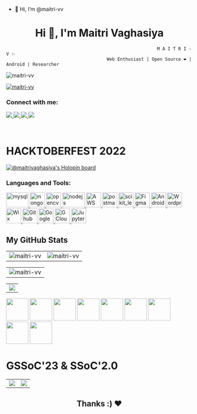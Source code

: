 - 👋 Hi, I’m @maitri-vv
<h1 align="center">Hi 👋, I'm Maitri Vaghasiya</h1>


                                                             M A I T R I - V ✨
                                          Web Enthusiast | Open Source ❤️ | Android | Researcher

<p align="left"> <img src="https://komarev.com/ghpvc/?username=maitri-vv&label=Profileviews&color=0e75b6&style=flat" alt="maitri-vv" /> </p>

<p align="left"> <a href="https://twitter.com/maitrivv" target="blank"><img src="https://img.shields.io/twitter/follow/maitrivv?logo=twitter&style=for-the-badge" alt="maitri-vv" /></a> </p>

<h3 align="left">Connect with me:</h3>
<p align="left">
  <a href="https://www.linkedin.com/in/maitrivaghasiya/">
    <img src="https://img.shields.io/badge/LinkedIn-%230077B5.svg?&style=flat-square&logo=linkedin&logoColor=white">
  </a>
  
  <a href="https://github.com/maitri-vv">
    <img src="https://img.shields.io/badge/Github-%230A0A0A.svg?&style=flat-square&logo=Github&logoColor=white">  
  </a>
 
  <a href="https://www.instagram.com/maitri.vv">
    <img src="https://img.shields.io/badge/Instagram-%23E4405F.svg?&style=flat-square&logo=instagram&logoColor=white">
  </a>

  <a href="https://twitter.com/maitrivv">
    <img src="https://img.shields.io/badge/twitter-%230077D4.svg?&style=flat-square&logo=twitter&logoColor=white">
  </a>
<p/>
<br/>
<h1> HACKTOBERFEST 2022 </h1>

[![@maitrivaghasiya's Holopin board](https://holopin.io/api/user/board?user=maitrivaghasiya)](https://holopin.io/@maitrivaghasiya)

<h3 align="left">Languages and Tools:</h3>
<a href="https://www.mysql.com/" target="_blank" rel="noreferrer"> <img src="https://www.vectorlogo.zone/logos/mysql/mysql-ar21.svg" alt="mysql" width="60" height="40"/> </a>
<a href="https://www.mongodb.com/" target="_blank" rel="noreferrer"> <img src="https://www.vectorlogo.zone/logos/mongodb/mongodb-icon.svg" alt="mongodb" width="40" height="40"/> </a>
<a href="https://opencv.org/" target="_blank" rel="noreferrer"> <img src="https://www.vectorlogo.zone/logos/opencv/opencv-icon.svg" alt="opencv" width="40" height="40"/> </a>
<a href="https://nodejs.org/en/" target="_blank" rel="noreferrer"> <img src="https://www.vectorlogo.zone/logos/nodejs/nodejs-horizontal.svg" alt="nodejs" width="60" height="40"/> </a>
<a href="https://aws.amazon.com/free/?trk=14a4002d-4936-4343-8211-b5a150ca592b&sc_channel=ps&s_kwcid=AL!4422!3!453325184782!e!!g!!aws&ef_id=Cj0KCQjw1vSZBhDuARIsAKZlijRxOEPo1X_-N3E-UJFbaOsroCtrMoTUdakXG60NNrOpY4ertJvS3DUaAgYvEALw_wcB:G:s&s_kwcid=AL!4422!3!453325184782!e!!g!!aws&all-free-tier.sort-by=item.additionalFields.SortRank&all-free-tier.sort-order=asc&awsf.Free%20Tier%20Types=*all&awsf.Free%20Tier%20Categories=*all" target="_blank" rel="noreferrer"> <img src="https://www.vectorlogo.zone/logos/amazon_aws/amazon_aws-icon.svg" alt="AWS" width="40" height="40"/> </a> 
<a href="https://postman.com" target="_blank" rel="noreferrer"> <img src="https://www.vectorlogo.zone/logos/getpostman/getpostman-icon.svg" alt="postman" width="40" height="40"/>
<a href="https://scikit-learn.org/" target="_blank" rel="noreferrer"> <img src="https://upload.wikimedia.org/wikipedia/commons/0/05/Scikit_learn_logo_small.svg" alt="scikit_learn" width="40" height="40"/> </a> <a href="https://www.figma.com/" target="_blank" rel="noreferrer"> <img src="https://www.vectorlogo.zone/logos/figma/figma-icon.svg" alt="Figma" width="40" height="40"/> </a>
<a href="https://developer.android.com/" target="_blank" rel="noreferrer"> <img src="https://www.vectorlogo.zone/logos/android/android-icon.svg" alt="Android" width="40" height="40"/> </a>
<a href="https://wordpress.com/" target="_blank" rel="noreferrer"> <img src="https://www.vectorlogo.zone/logos/wordpress/wordpress-icon.svg" alt="Wordpress" width="40" height="40"/> </a>
<a href="https://www.wix.com/" target="_blank" rel="noreferrer"> <img src="https://www.vectorlogo.zone/logos/wix/wix-icon.svg" alt="Wix" width="40" height="40"/> </a> 
<a href="https://github.com/" target="_blank" rel="noreferrer"> <img src="https://www.vectorlogo.zone/logos/github/github-icon.svg" alt="Github" width="40" height="40"/> </a>
<a href="https://careers.google.com/students/" target="_blank" rel="noreferrer"> <img src="https://www.vectorlogo.zone/logos/google/google-icon.svg" alt="Google" width="40" height="40"/> </a>
<a href="https://www.cloudskillsboost.google/" target="_blank" rel="noreferrer"> <img src="https://www.vectorlogo.zone/logos/google_cloud/google_cloud-icon.svg" alt="GCloud" width="40" height="40"/> </a>
<a href="https://jupyter.org/" target="_blank" rel="noreferrer"> <img src="https://www.vectorlogo.zone/logos/jupyter/jupyter-icon.svg" alt="Jupyter" width="40" height="40"/> </a> 

<h2> My GitHub Stats</h2>
<table>
  <tr>
    <td>
      <img src="https://github-readme-stats.vercel.app/api/top-langs?username=maitri-vv&show_icons=true&locale=en&layout=compact" alt="maitri-vv"   />
    </td>
    <td>
      <img src="https://github-readme-stats.vercel.app/api?username=maitri-vv&show_icons=true&locale=en" alt="maitri-vv" />
    </td>                           
  </tr>
</table>
<center>
<table>
  <tr>
    <td>
      <img align="center" src="https://github-readme-streak-stats.herokuapp.com/?user=maitri-vv&" alt="maitri-vv"/>
    </td>
  </tr>
</table>
</center>
<table>
  <tr>
    <td>
      <img src="https://github-readme-activity-graph.vercel.app/graph?username=maitri-vv&theme=react-dark&hide_border=true" />
    </td>
  </tr>
</table>

<a href = "https://gssoc.girlscript.tech/"><img src = "https://cdn-images-1.medium.com/max/1200/1*ZfYWXN0zA6TqQQ7wGNJUOg.jpeg" height = "60 px"></a>
<a href ="https://hack2skill.com/hack/ssoc"><img src= "https://s3-h2s-v2.s3.ap-south-1.amazonaws.com/2023-02-27T07%3A36%3A16.009Z-8642B6AB-3088-4744-99A3-E2B6A19BC406.png" height ="60 px"></a>
<a href = "https://hacktoberfest.com/"><img src= "https://hacktoberfestswaglist.com/img/Hfest-Badge-2-Color-Manga.svg" height = "60 px"></a>
<a href ="https://gdsc.community.dev/thakur-college-of-engineering-and-technology-mumbai/"><img src ="https://www.dsctcet.tech/static/media/DSC%20Logo%20transperant.fcb7b59950456c6c903d.png" height = "60 px"></a>
<a href ="https://g.dev/maitrivaghasiya"><img src ="https://developers.google.com/static/profile/badges/events/community/devfest/2022/discover/badge.svg" height = "60 px"></a>
<a href ="https://g.dev/maitrivaghasiya"><img src ="https://developers.google.com/static/profile/badges/community/wtm/member/badge.svg" height ="60 px"></a>
<a href ="https://g.dev/maitrivaghasiya"><img src ="https://developers.google.com/static/profile/badges/community/innovators/cloud/2021_member/badge.svg" height =" 60 px"></a>
<a href ="https://www.cloudskillsboost.google/public_profiles/3aa27fa2-d917-4db5-8ba8-82738a2533f1"><img src="https://cdn.qwiklabs.com/0bSya3%2F5VLUuF1UhSN5g8ARZbhzm24GCBuxZ%2FNeuSzw%3D" height = "60 px"></a>
<a href ="https://badgr.com/backpack/badges/63f3929d8f3aeb06fc77df01"><img src="https://api.badgr.io/public/assertions/ICYGRa0KQWqij9uhhjmo8g/image" height = "60 px"></a>

<h1> GSSoC'23 & SSoC'2.0 </h1>
<table>
  <tr>
    <td>
      <img src="https://stats.quine.sh/maitri/github?theme=light">
    </td>
    <td>
      <img src="https://stats.quine.sh/maitri/languages-over-time?theme=light">
    </td>
  </tr>
</table>

</p>


<h2 align="center"> Thanks :) ❤️ </h2>
<!---
maitri-vv/maitri-vv is a ✨ special ✨ repository because its `README.md` (this file) appears on your GitHub profile.
You can click the Preview link to take a look at your changes.
--->
